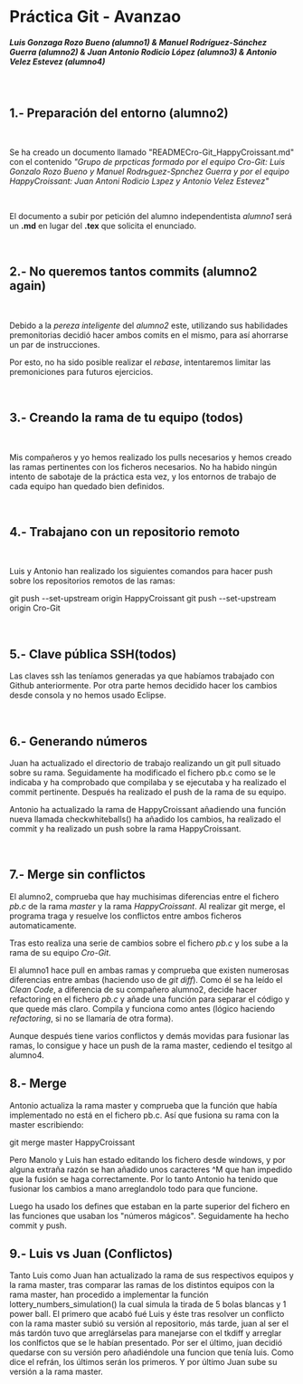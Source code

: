 # Práctica Git - Avanzao

##### Luis Gonzaga Rozo Bueno (*alumno1*) & Manuel Rodríguez-Sánchez Guerra (*alumno2*) & Juan Antonio Rodicio López (alumno3) & Antonio Velez Estevez (alumno4)

&nbsp;



## 1.- Preparación del entorno (alumno2) 

&nbsp;

Se ha creado un documento llamado "READMECro-Git_HappyCroissant.md" con el contenido *"Grupo de prрcticas formado por el equipo Cro-Git: Luis Gonzalo Rozo Bueno y Manuel Rodrьguez-Sрnchez Guerra y por el equipo HappyCroissant: Juan Antoni Rodicio Lзpez y Antonio Velez Estevez"*

&nbsp;

El documento a subir por petición del alumno independentista *alumno1* será un **.md** en lugar del **.tex** que solicita el enunciado.

&nbsp;

## 2.-  No queremos tantos commits (alumno2 again)

&nbsp;

Debido a la *pereza inteligente* del *alumno2* este, utilizando sus habilidades premonitorias decidió hacer ambos comits en el mismo, para así ahorrarse un par de instrucciones.

Por esto, no ha sido posible realizar el *rebase*, intentaremos limitar las premoniciones para futuros ejercicios.

&nbsp;

## 3.- Creando la rama de tu equipo (todos)

&nbsp;

Mis compañeros y yo hemos realizado los pulls necesarios y hemos creado las ramas pertinentes con los ficheros necesarios. No ha habido ningún intento de sabotaje de la práctica esta vez, y los entornos de trabajo de cada equipo han quedado bien definidos.

&nbsp;

## 4.- Trabajano con un repositorio remoto

&nbsp;

Luis y Antonio han realizado los siguientes comandos para hacer push sobre los repositorios remotos de las ramas:

git push --set-upstream origin HappyCroissant
git push --set-upstream origin Cro-Git

&nbsp;

## 5.- Clave pública SSH(todos)

Las claves ssh las teníamos generadas ya que habíamos trabajado con Github anteriormente. Por otra parte hemos decidido hacer los cambios desde consola y no hemos usado Eclipse.

&nbsp;

## 6.- Generando números

Juan ha actualizado el directorio de trabajo realizando un git pull situado sobre su rama. Seguidamente ha modificado el fichero pb.c como se le indicaba y ha comprobado que compilaba y se ejecutaba y ha realizado el commit pertinente. Después ha realizado el push de la rama de su equipo.

Antonio ha actualizado la rama de HappyCroissant añadiendo una función nueva llamada checkwhiteballs() ha añadido los cambios, ha realizado el commit y ha realizado un push sobre la rama HappyCroissant.

&nbsp;

## 7.- Merge sin conflictos

El alumno2, comprueba que hay muchisimas diferencias entre el fichero *pb.c* de la rama *master* y la rama *HappyCroissant*. Al realizar git merge, el programa traga y resuelve los conflictos entre ambos ficheros automaticamente. 

Tras esto realiza una serie de cambios sobre el fichero *pb.c* y los sube a la rama de su equipo *Cro-Git*.

El alumno1 hace pull en ambas ramas y comprueba que existen numerosas diferencias entre ambas (haciendo uso de *git diff*). Como él se ha leído el *Clean Code*, a diferencia de su compañero alumno2, decide hacer refactoring en el fichero *pb.c* y añade una función para separar el código y que quede más claro. Compila y funciona como antes (lógico haciendo *refactoring*, si no se llamaría de otra forma).

Aunque después tiene varios conflictos y demás movidas para fusionar las ramas, lo consigue y hace un push de la rama master, cediendo el tesitgo al alumno4.

## 8.- Merge

Antonio actualiza la rama master y comprueba que la función que había implementado no está en el fichero pb.c. Así que fusiona su rama con la master escribiendo:

git merge master HappyCroissant

Pero Manolo y Luis han estado editando los fichero desde windows, y por alguna extraña razón se han añadido unos caracteres ^M que han impedido que la fusión se haga correctamente. Por lo tanto Antonio ha tenido que fusionar los cambios a mano arreglandolo todo para que funcione.

Luego ha usado los defines que estaban en la parte superior del fichero en las funciones que usaban los "números mágicos". Seguidamente ha hecho commit y push.

## 9.- Luis vs Juan (Conflictos)

Tanto Luis como Juan han actualizado la rama de sus respectivos equipos y la rama master, tras comparar las ramas de los distintos equipos con la rama master, han procedido a implementar la función lottery_numbers_simulation() la cual simula la tirada de 5 bolas blancas y 1 power ball. El primero que acabó fué Luis y éste tras resolver un conflicto con la rama master subió su versión al repositorio, más tarde, juan al ser el más tardón tuvo que arreglárselas para manejarse con el tkdiff y arreglar los conlfictos que se le habían presentado. Por ser el último, juan decidió quedarse con su versión pero añadiéndole una funcion que tenía luis. Como dice el refrán, los últimos serán los primeros. Y por último Juan sube su versión a la rama master.
